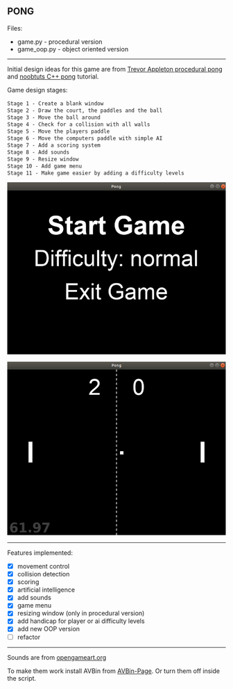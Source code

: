 ## PONG

Files:
* game.py - procedural version
* game_oop.py - object oriented version

---

Initial design ideas for this game are from [Trevor Appleton procedural pong][trevor-appleton]
and [noobtuts C++ pong][noobtuts-pong] tutorial.

Game design stages:

```text
Stage 1 - Create a blank window
Stage 2 - Draw the court, the paddles and the ball
Stage 3 - Move the ball around
Stage 4 - Check for a collision with all walls
Stage 5 - Move the players paddle
Stage 6 - Move the computers paddle with simple AI
Stage 7 - Add a scoring system
Stage 8 - Add sounds
Stage 9 - Resize window
Stage 10 - Add game menu
Stage 11 - Make game easier by adding a difficulty levels 
```

![menu](docs/menu.png)

![game](docs/game.png)

---

Features implemented:
- [x] movement control
- [x] collision detection
- [x] scoring
- [x] artificial intelligence
- [x] add sounds
- [x] game menu
- [x] resizing window (only in procedural version)
- [x] add handicap for player or ai difficulty levels
- [x] add new OOP version
- [ ] refactor 

---

Sounds are from [opengameart.org](https://opengameart.org/)

To make them work install AVBin from [AVBin-Page](http://avbin.github.io/AVbin/Download.html). 
Or turn them off inside the script.

[noobtuts-pong]: https://noobtuts.com/cpp/2d-pong-game
[trevor-appleton]: http://trevorappleton.blogspot.com/2014/04/writing-pong-using-python-and-pygame.html